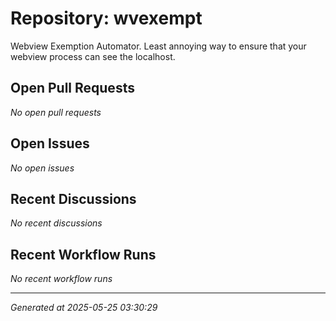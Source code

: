 # Repository: wvexempt

Webview Exemption Automator. Least annoying way to ensure that your webview process can see the localhost.

## Open Pull Requests


*No open pull requests*


## Open Issues


*No open issues*


## Recent Discussions


*No recent discussions*


## Recent Workflow Runs


*No recent workflow runs*


---
*Generated at 2025-05-25 03:30:29*
